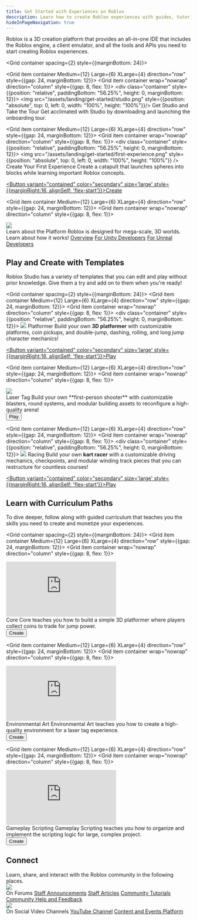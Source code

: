 ```yaml
---
title: Get Started with Experiences on Roblox
description: Learn how to create Roblox experiences with guides, tutorials, and code samples.
hideInPageNavigation: true
---
```


Roblox is a 3D creation platform that provides an all-in-one IDE that includes
the Roblox engine, a client emulator, and all the tools and APIs you need to
start creating Roblox experiences.

<Grid container spacing={2} style={{marginBottom: 24}}>

  <Grid item container Medium={12} Large={6} XLarge={4} direction="row" style={{gap: 24, marginBottom: 12}}>
  <Grid item container wrap="nowrap" direction="column" style={{gap: 8, flex: 1}}>
    <div class="container"
    style={{position: "relative", paddingBottom: "56.25%", height: 0, marginBottom: 12}}>
    <img src="/assets/landing/get-started/studio.png" style={{position: "absolute", top: 0, left: 0, width: "100%", height: "100%"}}/>
    </div>
    <Typography variant='h4'>Get Studio and Take the Tour</Typography>
    <Typography variant='body1' >Get acclimated with Studio by downloading and
    launching the onboarding tour.</Typography>
    <UseStudioButton variant='blueLogoIconButton' color='secondary'/>

  </Grid>
  </Grid>

  <Grid item container Medium={12} Large={6} XLarge={4} direction="row" style={{gap: 24, marginBottom: 12}}>
  <Grid item container wrap="nowrap" direction="column" style={{gap: 8, flex: 1}}>
    <div class="container"
    style={{position: "relative", paddingBottom: "56.25%", height: 0, marginBottom: 12}}>
    <img src="/assets/landing/get-started/first-experience.png" style={{position: "absolute", top: 0, left: 0, width: "100%", height: "100%"}} />
    </div>
    <Typography variant='h4'>Create Your First Experience</Typography>
    <Typography variant='body1'>Create a catapult that launches spheres into blocks while learning important Roblox concepts.</Typography>
    <div style={{marginTop:16}}>
      <a underline="none" href="./tutorials/first-experience/">
      <Button variant="contained" color="secondary" size='large'
      style={{marginRight:16, alignSelf: 'flex-start'}}>Create</Button>
      </a>
      <UseStudioButton variant="link" buttonTextTranslationKey="Action.EditInStudio" placeId="16792353237" universeId="5771098000" />
    </div>
  </Grid>
  </Grid>

  <Grid item container Medium={12} Large={6} XLarge={4} direction="row" style={{gap: 24, marginBottom: 12}}>
  <Grid item container wrap="nowrap" direction="column" style={{gap: 8, flex: 1}}>
  <div class="container"
  style={{position: "relative", paddingBottom: "56.25%", height: 0, marginBottom: 12}}>
    <img src="/assets/misc/blog_evergreen.png" />
  </div>
    <Typography variant='h4'>Learn about the Platform</Typography>
    <Typography variant='body1' marginBottom={2}>Roblox is designed for mega-scale, 3D worlds. Learn about how it works!</Typography>
    <a href="creation#experiences"><Typography variant='buttonLarge' style={{marginTop: 16}}>Overview</Typography></a>
    <a href="unity"><Typography variant='buttonLarge' style={{marginBottom: 12}}>For Unity Developers</Typography></a>
    <a href="unreal"><Typography variant='buttonLarge' style={{marginBottom: 12}}>For Unreal Developers</Typography></a>
  </Grid>
  </Grid>
</Grid>

<h2 style={{marginBottom: 24, marginTop: 48}}>Play and Create with Templates</h2>

Roblox Studio has a variety of templates that you can edit and play without prior
knowledge. Give them a try and add on to them when you're ready!

<Grid container spacing={2} style={{marginBottom: 24}}>
  <Grid item container Medium={12} Large={6} XLarge={4} direction="row" style={{gap: 24, marginBottom: 12}}>
  <Grid item container wrap="nowrap" direction="column" style={{gap: 8, flex: 1}}>
    <div class="container"
    style={{position: "relative", paddingBottom: "56.25%", height: 0, marginBottom: 12}}>
    <img src="/assets/landing/get-started/Platformer-Template.png" />
    </div>
    <Typography variant='h4'>Platformer</Typography>
    <Typography variant='body1' >Build your own **3D platformer** with customizable platforms, coin pickups, and double-jump, dashing, rolling, and long jump character mechanics!</Typography>
    <div style={{marginTop:16}}>
      <a underline="none" href="roblox://placeId=18636963376">
      <Button variant="contained" color="secondary" size='large'
      style={{marginRight:16, alignSelf: 'flex-start'}}>Play</Button>
      </a>
      <UseStudioButton variant="link" buttonTextTranslationKey="Action.EditInStudio" placeId="18636963376" universeId="6314775459" />
    </div>
  </Grid>
  </Grid>

  <Grid item container Medium={12} Large={6} XLarge={4} direction="row" style={{gap: 24, marginBottom: 12}}>
  <Grid item container wrap="nowrap" direction="column" style={{gap: 8, flex: 1}}>
  <div class="container"
  style={{position: "relative", paddingBottom: "56.25%", height: 0, marginBottom: 12}}>
  <img src="/assets/landing/get-started/Laser-Tag-Template.jpg" />
  </div>
    <Typography variant='h4'>Laser Tag</Typography>
    <Typography variant='body1' >Build your own **first-person shooter** with customizable blasters, round systems, and modular building assets to reconfigure a high-quality arena!</Typography>
    <div style={{marginTop:16}}>
      <a underline="none" href="roblox://placeId=17823019220">
      <Button variant="contained" color="secondary" size='large'
      style={{marginRight:16, alignSelf: 'flex-start'}}>Play</Button>
      </a>
      <UseStudioButton variant="link" buttonTextTranslationKey="Action.EditInStudio" placeId="17823019220" universeId="6106389365" />
    </div>
  </Grid>
  </Grid>

  <Grid item container Medium={12} Large={6} XLarge={4} direction="row" style={{gap: 24, marginBottom: 12}}>
  <Grid item container wrap="nowrap" direction="column" style={{gap: 8, flex: 1}}>
    <div class="container"
    style={{position: "relative", paddingBottom: "56.25%", height: 0, marginBottom: 12}}>
    <img src="/assets/landing/get-started/Racing-Detailed.jpg" />
    </div>
    <Typography variant='h4'>Racing</Typography>
    <Typography variant='body1' >Build your own **kart racer** with a customizable driving mechanics, checkpoints, and modular winding track pieces that you can restructure for countless courses!</Typography>
    <div style={{marginTop:16}}>
      <a underline="none" href="roblox://placeId=16078915506">
      <Button variant="contained" color="secondary" size='large'
      style={{marginRight:16, alignSelf: 'flex-start'}}>Play</Button>
      </a>
      <UseStudioButton variant="link" buttonTextTranslationKey="Action.EditInStudio" placeId="16078915506" universeId="5557500170" />
    </div>
  </Grid>
  </Grid>
</Grid>

<h2 style={{marginBottom: 24}}>Learn with Curriculum Paths</h2>

To dive deeper, follow along with guided curriculum
that teaches you the skills you need to create and monetize your experiences.

<Grid container spacing={2} style={{marginBottom: 24}}>
  <Grid item container Medium={12} Large={6} XLarge={4} direction="row" style={{gap: 24, marginBottom: 12}}>
  <Grid item container wrap="nowrap" direction="column" style={{gap: 8, flex: 1}}>
  <div class="container"
  style={{position: "relative", paddingBottom: "56.25%", height: 0, marginBottom: 12}}>
  <iframe src="https://www.youtube-nocookie.com/embed/zi0hIuPDyWc" title="YouTube video player" frameborder="0" allow="accelerometer; autoplay; clipboard-write; encrypted-media; gyroscope; picture-in-picture; web-share" allowfullscreen  style={{position: "absolute", top: 0, left: 0, width: "100%", height: "100%"}}></iframe>
  </div>
    <Typography variant='h4'>Core</Typography>
    <Typography variant='body1' >Core teaches you how to build a simple 3D platformer where players collect coins to trade for jump power.</Typography>
      <div style={{marginTop:16}}>
        <a underline="none" href="./tutorials/curriculums/core">
        <Button variant="contained" color="secondary" size='large'
        style={{marginRight:16, alignSelf: 'flex-start'}}>Create</Button>
        </a>
        <UseStudioButton variant="link" buttonTextTranslationKey="Action.EditInStudio" placeId="14238807008" universeId="4925394319" />
      </div>
  </Grid>
  </Grid>

  <Grid item container Medium={12} Large={6} XLarge={4} direction="row" style={{gap: 24, marginBottom: 12}}>
  <Grid item container wrap="nowrap" direction="column" style={{gap: 8, flex: 1}}>
  <div class="container"
  style={{position: "relative", paddingBottom: "56.25%", height: 0, marginBottom: 12}}>
  <iframe src="https://www.youtube-nocookie.com/embed/nwShvDmFHWc" title="YouTube video player" frameborder="0" allow="accelerometer; autoplay; clipboard-write; encrypted-media; gyroscope; picture-in-picture; web-share" allowfullscreen  style={{position: "absolute", top: 0, left: 0, width: "100%", height: "100%"}}></iframe>
  </div>
    <Typography variant='h4'>Environmental Art</Typography>
    <Typography variant='body1' >Environmental Art teaches you how to create a high-quality environment for a laser tag experience.</Typography>
      <div style={{marginTop:16}}>
        <a underline="none" href="./tutorials/curriculums/environmental-art">
        <Button variant="contained" color="secondary" size='large'
        style={{marginRight:16, alignSelf: 'flex-start'}}>Create</Button>
        </a>
        <UseStudioButton variant="link" buttonTextTranslationKey="Action.EditInStudio" placeId="14447845297" universeId="4990775993" />
      </div>
  </Grid>
  </Grid>

  <Grid item container Medium={12} Large={6} XLarge={4} direction="row" style={{gap: 24, marginBottom: 12}}>
  <Grid item container wrap="nowrap" direction="column" style={{gap: 8, flex: 1}}>
  <div class="container"
  style={{position: "relative", paddingBottom: "56.25%", height: 0, marginBottom: 12}}>
  <iframe src="https://www.youtube-nocookie.com/embed/7iJKUUiKc0Y" title="YouTube video player" frameborder="0" allow="accelerometer; autoplay; clipboard-write; encrypted-media; gyroscope; picture-in-picture; web-share" allowfullscreen  style={{position: "absolute", top: 0, left: 0, width: "100%", height: "100%"}}></iframe>
  </div>
    <Typography variant='h4'>Gameplay Scripting</Typography>
    <Typography variant='body1' >Gameplay Scripting teaches you how to organize and implement the scripting logic for large, complex project.</Typography>
      <div style={{marginTop:16}}>
        <a underline="none" href="./tutorials/curriculums/gameplay-scripting/">
        <Button variant="contained" color="secondary" size='large'
        style={{marginRight:16, alignSelf: 'flex-start'}}>Create</Button>
        </a>
        <UseStudioButton variant="link" buttonTextTranslationKey="Action.EditInStudio" placeId="14817965191" universeId="5106332772" />
      </div>
  </Grid>
  </Grid>
</Grid>

<h2 style={{marginBottom: 24, marginTop: 96}}>Connect</h2>
Learn, share, and interact with the Roblox community in the following places.
<Grid container spacing={2} style={{marginBottom: 24}}>
<Grid item container Medium={12} Large={6} XLarge={4} direction="row" style={{gap: 24, marginBottom: 12}}>
<Grid item container wrap="nowrap" direction="column" style={{gap: 8, flex: 1}}>
  <div class="container"
  style={{position: "relative", paddingBottom: "56.25%", height: 0, marginBottom: 12}}>
    <img src="/assets/getting-started/platform-overview/Community.jpg" style={{position: "absolute", top: 0, left: 0, width: "100%", height: "100%"}}/>
  </div>
  <Typography variant='h4'>On Forums</Typography>
  <a href="https://devforum.roblox.com/c/updates/announcements/36"><Typography variant='buttonLarge' style={{marginBottom: 12}}>Staff Announcements</Typography></a>
  <a href="https://devforum.roblox.com/c/resources/roblox-staff/278"><Typography variant='buttonLarge' style={{marginBottom: 12}}>Staff Articles</Typography></a>
    <a href="https://devforum.roblox.com/c/resources/community-tutorials/46"><Typography variant='buttonLarge' style={{marginBottom: 12}}>Community Tutorials</Typography></a>
  <a href="https://devforum.roblox.com/c/help-and-feedback/54"><Typography variant='buttonLarge' style={{marginBottom: 12}}>Community Help and Feedback</Typography></a>
</Grid>
</Grid>
<Grid item container Medium={12} Large={6} XLarge={4} direction="row" style={{gap: 24, marginBottom: 12}}>
<Grid item container wrap="nowrap" direction="column" style={{gap: 8, flex: 1}}>
  <div class="container"
  style={{position: "relative", paddingBottom: "56.25%", height: 0, marginBottom: 12}}>
    <img src="/assets/landing/get-started/video-interviews.jpg" style={{position: "absolute", top: 0, left: 0, width: "100%", height: "100%"}}/>
  </div>
  <Typography variant='h4'>On Social Video Channels</Typography>
  <a href="https://www.youtube.com/@RobloxLevelUp"><Typography variant='buttonLarge' style={{marginBottom: 12}}> YouTube Channel</Typography></a>
  <a href="https://events.roblox.com"><Typography variant='buttonLarge' style={{marginBottom: 12}}>Content and Events Platform</Typography></a>
</Grid>
</Grid>
</Grid>
